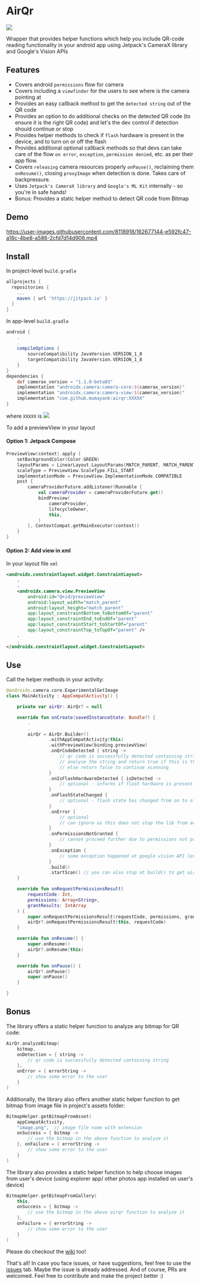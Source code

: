 # AirQr

[![](https://jitpack.io/v/mumayank/airqr.svg)](https://jitpack.io/#mumayank/airqr)

Wrapper that provides helper functions which help you include QR-code reading functionality in your android app using Jetpack's CameraX library and Google's Vision APIs

## Features
- Covers android `permissions` flow for camera
- Covers including a `viewfinder` for the users to see where is the camera pointing at
- Provides an easy callback method to get the `detected string` out of the QR code
- Provides an option to do additional checks on the detected QR code (to ensure it is the right QR code) and let's the dev control if detection should continue or stop
- Provides helper methods to check if `flash` hardware is present in the device, and to turn on or off the flash
- Provides additional optional callback methods so that devs can take care of the flow `on error`, `exception`, `permission denied`, etc. as per their app flow.
- Covers `releasing` camera resources properly `onPause()`, reclaiming them `onResume()`, closing `proxyImage` when detection is done. Takes care of backpressure.
- Uses `Jetpack's CameraX library` and `Google's ML Kit` internally - so you're in safe hands!
- Bonus: Provides a static helper method to detect QR code from Bitmap

## Demo
https://user-images.githubusercontent.com/8118918/162677144-e592fc47-a18c-4be8-a586-2cfd7d14d906.mp4

## Install

In project-level `build.gradle`
```gradle
allprojects {
  repositories {
    ...
    maven { url 'https://jitpack.io' }
  }
}
```

In app-level `build.gradle`
```gradle
android {
    .
    .
    compileOptions {
        sourceCompatibility JavaVersion.VERSION_1_8
        targetCompatibility JavaVersion.VERSION_1_8
    }
}
dependencies {
    def camerax_version = "1.1.0-beta03"
    implementation "androidx.camera:camera-core:${camerax_version}"
    implementation "androidx.camera:camera-view:${camerax_version}"
    implementation "com.github.mumayank:airqr:XXXXX"
}
```
where `XXXXX` is [![](https://jitpack.io/v/mumayank/airqr.svg)](https://jitpack.io/#mumayank/airqr)

To add a previewView in your layout

#### Option 1: Jetpack Compose

```kotlin
PreviewView(context).apply {
    setBackgroundColor(Color.GREEN)
    layoutParams = LinearLayout.LayoutParams(MATCH_PARENT, MATCH_PARENT)
    scaleType = PreviewView.ScaleType.FILL_START
    implementationMode = PreviewView.ImplementationMode.COMPATIBLE
    post {
        cameraProviderFuture.addListener(Runnable {
            val cameraProvider = cameraProviderFuture.get()
            bindPreview(
                cameraProvider,
                lifecycleOwner,
                this,
            )
        }, ContextCompat.getMainExecutor(context))
    }
}
```

#### Option 2: Add view in xml

In your layout file `xml`

```xml
<androidx.constraintlayout.widget.ConstraintLayout>
    .
    .
    <androidx.camera.view.PreviewView
        android:id="@+id/previewView"
        android:layout_width="match_parent"
        android:layout_height="match_parent"
        app:layout_constraintBottom_toBottomOf="parent"
        app:layout_constraintEnd_toEndOf="parent"
        app:layout_constraintStart_toStartOf="parent"
        app:layout_constraintTop_toTopOf="parent" />
    .
    .
</androidx.constraintlayout.widget.ConstraintLayout>
```

## Use

Call the helper methods in your activity:
```kotlin
@androidx.camera.core.ExperimentalGetImage
class MainActivity : AppCompatActivity() {

    private var airQr: AirQr? = null

    override fun onCreate(savedInstanceState: Bundle?) {
        .
        .
        airQr = AirQr.Builder()
                .withAppCompatActivity(this)
                .withPreviewView(binding.previewView)
                .onQrCodeDetected { string ->
                    // qr code is successfully detected containing string
                    // analyse the string and return true if this is the correct qr
                    // else return false to continue scanning
                }
                .onIsFlashHardwareDetected { isDetected ->
                    // optional - informs if flash hardware is present in the device - can show/hide flash icons on the screen
                }
                .onFlashStateChanged {
                    // optional - flash state has changed from on to off, can do something like changing the icon
                }
                .onError {
                    // optional
                    // can ignore as this does not stop the lib from analyzing the next frame
                }
                .onPermissionsNotGranted {
                    // cannot proceed further due to permissions not provided. show some error to the user
                }
                .onException {
                    // some exception happened at google vision API level, cannot proceed further. show some error to the user
                }
                .build()
                .startScan() // you can also stop at build() to get airQr instance, and later use startScan() to begin scanning - depending on your app flow
    }

    override fun onRequestPermissionsResult(
        requestCode: Int,
        permissions: Array<String>,
        grantResults: IntArray
    ) {
        super.onRequestPermissionsResult(requestCode, permissions, grantResults)
        airQr?.onRequestPermissionsResult(this, requestCode)
    }

    override fun onResume() {
        super.onResume()
        airQr?.onResume(this)
    }

    override fun onPause() {
        airQr?.onPause()
        super.onPause()
    }

}
```

## Bonus

The library offers a static helper function to analyze any bitmap for QR code:

```kotlin
AirQr.analyzeBitmap(
    bitmap,
    onDetection = { string ->
        // qr code is successfully detected containing string
    },
    onError = { errorString ->
        // show some error to the user
    }
)
```

Additionally, the library also offers another static helper function to get bitmap from image file in project's assets folder:

```kotlin
BitmapHelper.getBitmapFromAsset(
    appCompatActivity,
    "image.png",  // image file name with extension
    onSuccess = { bitmap ->
        // use the bitmap in the above function to analyze it
    }, onFailure = { errorString ->
        // show some error to the user
    }
)
```

The library also provides a static helper function to help choose images from user's device (using explorer app/ other photos app installed on user's device)

```kotlin
BitmapHelper.getBitmapFromGallery(
    this,
    onSuccess = { bitmap ->
        // use the bitmap in the above airqr function to analyze it
    },
    onFailure = { errorString ->
        // show some error to the user
    }
)
```

Please do checkout the [wiki](https://github.com/mumayank/airqr/wiki) too!

That's all! In case you face issues, or have suggestions, feel free to use the [issues](https://github.com/mumayank/airqr/issues) tab. Maybe the issue is already addressed. And of course, PRs are welcomed. Feel free to contribute and make the project better :)
